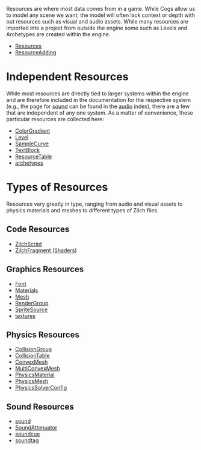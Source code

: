 Resources are where most data comes from in a game. While Cogs allow us to model any scene we want, the model will often lack context or depth with out resources such as visual and audio assets. While many resources are imported into a project from outside the engine some such as Levels and Archetypes are created within the engine.

- [Resources](https://github.com/ArendDanielek/ZeroDocsTest/blob/master/zero_editor_documentation/ZeroManual/Architecture/Resources/Resources.markdown)
- [ResourceAdding](https://github.com/ArendDanielek/ZeroDocsTest/blob/master/zero_editor_documentation/ZeroManual/Editor/EditorCommands/ResourceAdding.markdown)

 # Independent Resources
While most resources are directly tied to larger systems within the engine and are therefore included in the documentation for the respective system (e.g., the page for [sound](https://github.com/ArendDanielek/ZeroDocsTest/blob/master/zero_editor_documentation/zeromanual/audio/sound.markdown) can be found in the [audio](https://github.com/ArendDanielek/ZeroDocsTest/blob/master/zero_editor_documentation/zeromanual/audio.markdown) index), there are a few that are independent of any one system. As a matter of convenience, these particular resources are collected here:

- [ColorGradient ](https://github.com/ArendDanielek/ZeroDocsTest/blob/master/zero_editor_documentation/ZeroManual/Architecture/Resources/ColorGradient.markdown)
- [Level ](https://github.com/ArendDanielek/ZeroDocsTest/blob/master/zero_editor_documentation/ZeroManual/Architecture/Resources/Level.markdown)
- [SampleCurve ](https://github.com/ArendDanielek/ZeroDocsTest/blob/master/zero_editor_documentation/ZeroManual/Architecture/Resources/SampleCurve.markdown)
- [TextBlock ](https://github.com/ArendDanielek/ZeroDocsTest/blob/master/zero_editor_documentation/ZeroManual/Architecture/Resources/TextBlock.markdown)
- [ResourceTable](https://github.com/ArendDanielek/ZeroDocsTest/blob/master/zero_editor_documentation/ZeroManual/Architecture/Resources/ResourceTable.markdown)
- [archetypes](https://github.com/ArendDanielek/ZeroDocsTest/blob/master/zero_editor_documentation/zeromanual/architecture/archetypes.markdown)

 # Types of Resources
Resources vary greatly in type, ranging from audio and visual assets to physics materials and meshes to different types of Zilch files.

 ## Code Resources
- [ZilchScript](https://github.com/ArendDanielek/ZeroDocsTest/blob/master/zero_editor_documentation/zeromanual/zilch_in_zero.markdown)
- [ZilchFragment (Shaders)](https://github.com/ArendDanielek/ZeroDocsTest/blob/master/zero_editor_documentation/zeromanual/graphics/materials/shaders.markdown)

 ## Graphics Resources
- [Font](https://github.com/ArendDanielek/ZeroDocsTest/blob/master/zero_editor_documentation/ZeroManual/Architecture/Resources/Font.markdown)
- [ Materials](https://github.com/ArendDanielek/ZeroDocsTest/blob/master/zero_editor_documentation/zeromanual/graphics/materials/materials_overview.markdown)
- [Mesh](https://github.com/ArendDanielek/ZeroDocsTest/blob/master/zero_editor_documentation/zeromanual/graphics/models/mesh.markdown)
- [RenderGroup](https://github.com/ArendDanielek/ZeroDocsTest/blob/master/zero_editor_documentation/zeromanual/graphics/rendergroups.markdown)
- [SpriteSource](https://github.com/ArendDanielek/ZeroDocsTest/blob/master/zero_editor_documentation/zeromanual/graphics/sprites/spritesourceeditor.markdown)
- [textures](https://github.com/ArendDanielek/ZeroDocsTest/blob/master/zero_editor_documentation/zeromanual/graphics/materials/textures.markdown)

 ## Physics Resources
- [CollisionGroup](https://github.com/ArendDanielek/ZeroDocsTest/blob/master/zero_editor_documentation/zeromanual/physics/collisionoverview/collisiongroupsandtables.markdown)
- [CollisionTable](https://github.com/ArendDanielek/ZeroDocsTest/blob/master/zero_editor_documentation/zeromanual/physics/collisionoverview/collisiongroupsandtables.markdown)
- [ConvexMesh](https://github.com/ArendDanielek/ZeroDocsTest/blob/master/zero_editor_documentation/zeromanual/physics/colliders/convexmeshcollider.markdown)
- [MultiConvexMesh](https://github.com/ArendDanielek/ZeroDocsTest/blob/master/zero_editor_documentation/zeromanual/physics/colliders/multiconvexmeshcollider.markdown)
- [PhysicsMaterial](https://github.com/ArendDanielek/ZeroDocsTest/blob/master/zero_editor_documentation/zeromanual/physics/physicsmaterial.markdown)
- [PhysicsMesh](https://github.com/ArendDanielek/ZeroDocsTest/blob/master/zero_editor_documentation/zeromanual/physics/colliders/meshcollider.markdown)
- [PhysicsSolverConfig](https://github.com/ArendDanielek/ZeroDocsTest/blob/master/zero_editor_documentation/zeromanual/physics/physicssolverconfig.markdown)

 ## Sound Resources
- [sound](https://github.com/ArendDanielek/ZeroDocsTest/blob/master/zero_editor_documentation/zeromanual/audio/sound.markdown)
- [SoundAttenuator](https://github.com/ArendDanielek/ZeroDocsTest/blob/master/zero_editor_documentation/zeromanual/audio/soundattenuator.markdown)
- [soundcue](https://github.com/ArendDanielek/ZeroDocsTest/blob/master/zero_editor_documentation/zeromanual/audio/soundcue.markdown)
- [soundtag](https://github.com/ArendDanielek/ZeroDocsTest/blob/master/zero_editor_documentation/zeromanual/audio/soundtag.markdown)
 
  
  
  
  
  
  
  

 
